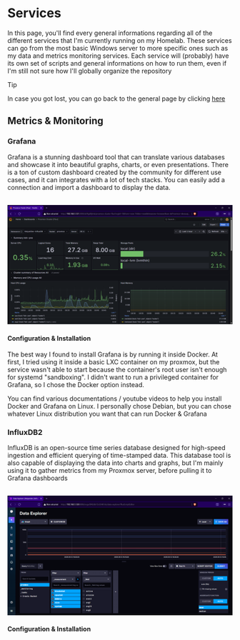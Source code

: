 # Services

In this page, you'll find every general informations regarding all of the different services that I'm currently running on my Homelab. These services can go from the most basic Windows server to more specific ones such as my data and metrics monitoring services. Each service will (probably) have its own set of scripts and general informations on how to run them, even if I'm still not sure how I'll globally organize the repository

>[!TIP]
>In case you got lost, you can go back to the general page by clicking [here](https://github.com/KelyanDev/Homelab)

## Metrics & Monitoring

### Grafana

Grafana is a stunning dashboard tool that can translate various databases and showcase it into beautiful graphs, charts, or even presentations. There is a ton of custom dashboard created by the community for different use cases, and it can integrates with a lot of tech stacks. You can easily add a connection and import a dashboard to display the data.

<div align="center">
  <br />
  <img src="images/grafana_dashboard.png" alt="Logo" width="900"/>
  <br />
</div>

#### Configuration & Installation
The best way I found to install Grafana is by running it inside Docker. At first, I tried using it inside a basic LXC container on my proxmox, but the service wasn't able to start because the container's root user isn't enough for systemd "sandboxing". I didn't want to run a privileged container for Grafana, so I chose the Docker option instead.

You can find various documentations / youtube videos to help you install Docker and Grafana on Linux. I personally chose Debian, but you can chose whatever Linux distribution you want that can run Docker & Grafana

### InfluxDB2

InfluxDB is an open-source time series database designed for high-speed ingestion and efficient querying of time-stamped data. This database tool is also capable of displaying the data into charts and graphs, but I'm mainly using it to gather metrics from my Proxmox server, before pulling it to Grafana dashboards

<div align="center">
  <br />
  <img src="images/influxdb_dashboard.png" alt="Logo" width="900"/>
  <br />
</div>

#### Configuration & Installation


